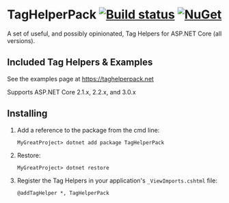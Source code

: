 # TagHelperPack [![Build status](https://damianedwards.visualstudio.com/TagHelperPack/_apis/build/status/build/TagHelperPack-ASP.NET%20Core-CI)](https://damianedwards.visualstudio.com/TagHelperPack/_build/latest?definitionId=1) [![NuGet](https://img.shields.io/nuget/v/TagHelperPack?logo=nuget)](https://www.nuget.org/packages/TagHelperPack/)

A set of useful, and possibly opinionated, Tag Helpers for ASP.NET Core (all versions).

## Included Tag Helpers & Examples
See the examples page at https://taghelperpack.net

Supports ASP.NET Core 2.1.x, 2.2.x, and 3.0.x

## Installing
1. Add a reference to the package from the cmd line:
    ```
    MyGreatProject> dotnet add package TagHelperPack
    ```
1. Restore:
    ```
    MyGreatProject> dotnet restore
    ```
1. Register the Tag Helpers in your application's `_ViewImports.cshtml` file:
    ```
   @addTagHelper *, TagHelperPack
    ```
